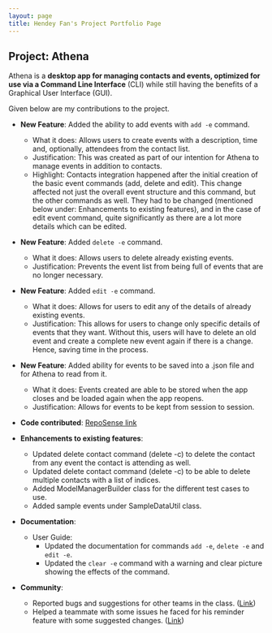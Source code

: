 ```yaml
---
layout: page
title: Hendey Fan's Project Portfolio Page
---
```


## Project: Athena

Athena is a **desktop app for managing contacts and events, optimized for use via a Command Line Interface** (CLI) while
still having the benefits of a Graphical User Interface (GUI).

Given below are my contributions to the project.

* **New Feature**: Added the ability to add events with `add -e` command.
  * What it does: Allows users to create events with a description, time and, optionally, attendees from the contact list.
  * Justification: This was created as part of our intention for Athena to manage events in addition to contacts.
  * Highlight: Contacts integration happened after the initial creation of the basic event commands (add, delete and edit).
  This change affected not just the overall event structure and this command, but the other commands as well.
  They had to be changed (mentioned below under: Enhancements to existing features), and in the case of edit event command, quite significantly as there are a lot more details which can be edited.
   
* **New Feature**: Added `delete -e` command.
  * What it does: Allows users to delete already existing events.
  * Justification: Prevents the event list from being full of events that are no longer necessary.
  
* **New Feature**: Added `edit -e` command.
  * What it does: Allows for users to edit any of the details of already existing events.
  * Justification: This allows for users to change only specific details of events that they want.
  Without this, users will have to delete an old event and create a complete new event again if there is a change. Hence, saving time in the process.
  
* **New Feature**: Added ability for events to be saved into a .json file and for Athena to read from it.
  * What it does: Events created are able to be stored when the app closes and be loaded again when the app reopens.
  * Justification: Allows for events to be kept from session to session.

* **Code contributed**: [RepoSense link](https://nus-cs2103-ay2021s1.github.io/tp-dashboard/#breakdown=true&search=linkedink)

* **Enhancements to existing features**:
  * Updated delete contact command (delete -c) to delete the contact from any event the contact is attending as well.
  * Updated delete contact command (delete -c) to be able to delete multiple contacts with a list of indices.
  * Added ModelManagerBuilder class for the different test cases to use.
  * Added sample events under SampleDataUtil class.
  
* **Documentation**:
  * User Guide:
    * Updated the documentation for commands `add -e`, `delete -e` and `edit -e`.
    * Updated the `clear -e` command with a warning and clear picture showing the effects of the command.

* **Community**:
  * Reported bugs and suggestions for other teams in the class. ([Link](https://github.com/LinkedInk/ped/issues))
  * Helped a teammate with some issues he faced for his reminder feature with some suggested changes. ([Link](https://github.com/bangyiwu/tp/pull/1))